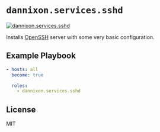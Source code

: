 # `dannixon.services.sshd`

[![dannixon.services.sshd](https://github.com/DanNixon/ansible-services/actions/workflows/sshd.yml/badge.svg?branch=main)](https://github.com/DanNixon/ansible-services/actions/workflows/sshd.yml)

Installs [OpenSSH](https://www.openssh.com/) server with some very basic configuration.

## Example Playbook

```yaml
- hosts: all
  become: true

  roles:
    - dannixon.services.sshd
```

## License

MIT
